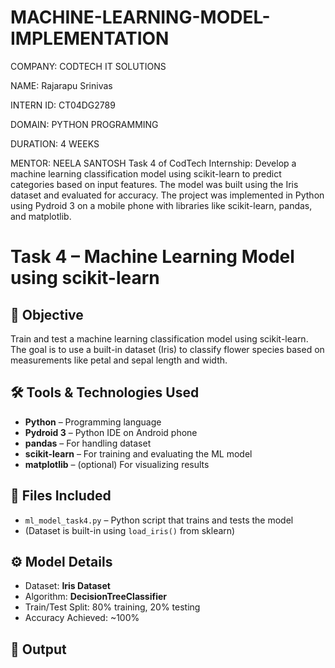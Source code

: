 # MACHINE-LEARNING-MODEL-IMPLEMENTATION
COMPANY: CODTECH IT SOLUTIONS

NAME: Rajarapu Srinivas

INTERN ID: CT04DG2789

DOMAIN: PYTHON PROGRAMMING

DURATION: 4 WEEKS

MENTOR: NEELA SANTOSH
Task 4 of CodTech Internship: Develop a machine learning classification model using scikit-learn to predict categories based on input features. The model was built using the Iris dataset and evaluated for accuracy. The project was implemented in Python using Pydroid 3 on a mobile phone with libraries like scikit-learn, pandas, and matplotlib.
# Task 4 – Machine Learning Model using scikit-learn

## 🎯 Objective
Train and test a machine learning classification model using scikit-learn. The goal is to use a built-in dataset (Iris) to classify flower species based on measurements like petal and sepal length and width.

## 🛠 Tools & Technologies Used
- **Python** – Programming language
- **Pydroid 3** – Python IDE on Android phone
- **pandas** – For handling dataset
- **scikit-learn** – For training and evaluating the ML model
- **matplotlib** – (optional) For visualizing results

## 📂 Files Included
- `ml_model_task4.py` – Python script that trains and tests the model
- (Dataset is built-in using `load_iris()` from sklearn)

## ⚙️ Model Details
- Dataset: **Iris Dataset**
- Algorithm: **DecisionTreeClassifier**
- Train/Test Split: 80% training, 20% testing
- Accuracy Achieved: ~100%

## 🧪 Output
